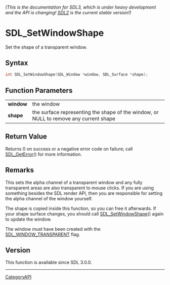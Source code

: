###### (This is the documentation for SDL3, which is under heavy development and the API is changing! [SDL2](https://wiki.libsdl.org/SDL2/) is the current stable version!)
# SDL_SetWindowShape

Set the shape of a transparent window.

## Syntax

```c
int SDL_SetWindowShape(SDL_Window *window, SDL_Surface *shape);

```

## Function Parameters

|                |                                                                                       |
| -------------- | ------------------------------------------------------------------------------------- |
| **window**     | the window                                                                            |
| **shape**      | the surface representing the shape of the window, or NULL to remove any current shape |

## Return Value

Returns 0 on success or a negative error code on failure; call
[SDL_GetError](SDL_GetError)() for more information.

## Remarks

This sets the alpha channel of a transparent window and any fully
transparent areas are also transparent to mouse clicks. If you are using
something besides the SDL render API, then you are responsible for setting
the alpha channel of the window yourself.

The shape is copied inside this function, so you can free it afterwards. If
your shape surface changes, you should call
[SDL_SetWindowShape](SDL_SetWindowShape)() again to update the window.

The window must have been created with the
[SDL_WINDOW_TRANSPARENT](SDL_WINDOW_TRANSPARENT) flag.

## Version

This function is available since SDL 3.0.0.

----
[CategoryAPI](CategoryAPI)

